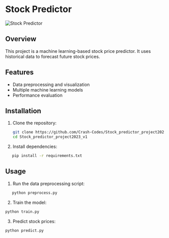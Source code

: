 # Stock Predictor

![Stock Predictor](https://media.giphy.com/media/YOUR_GIF_LINK_HERE/giphy.gif)

## Overview
This project is a machine learning-based stock price predictor. It uses historical data to forecast future stock prices.

## Features
- Data preprocessing and visualization
- Multiple machine learning models
- Performance evaluation

## Installation
1. Clone the repository:
   ```sh
   git clone https://github.com/Crash-Codes/Stock_predictor_project2023_v1.git
   cd Stock_predictor_project2023_v1
   ```
2. Install dependencies:
```sh
   pip install -r requirements.txt

```
## Usage
1. Run the data preprocessing script:
```sh
   python preprocess.py
```
2. Train the model:
```sh
python train.py
```
3. Predict stock prices:
```sh
python predict.py
```
